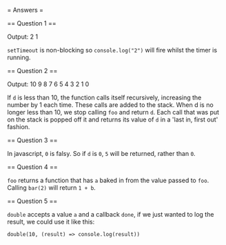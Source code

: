 = Answers =

== Question 1 ==

Output:
2
1

`setTimeout` is non-blocking so `console.log("2")` will fire whilst the timer is running.


== Question 2 ==

Output:
10
9
8
7
6
5
4
3
2
1
0

If `d` is less than 10, the function calls itself recursively, increasing the number by 1 each time.
These calls are added to the stack. When d is no longer less than 10, we stop calling `foo` and return `d`. Each call that was put on the stack is popped off it and returns its value of `d` in a 'last in, first out' fashion.


== Question 3 ==

In javascript, `0` is falsy. So if `d` is `0`, `5` will be returned, rather than `0`.


== Question 4 ==

`foo` returns a function that has `a` baked in from the value passed to `foo`.
Calling `bar(2)` will return `1 + b`.


== Question 5 ==

`double` accepts a value `a` and a callback `done`, if we just wanted to log the result, we could use it like this:

`double(10, (result) => console.log(result))`
